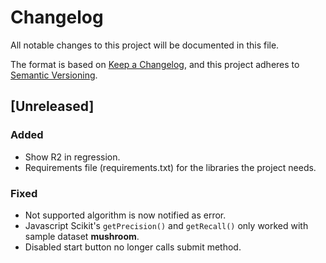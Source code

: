 # Changelog

All notable changes to this project will be documented in this file.

The format is based on [Keep a Changelog](https://keepachangelog.com/en/1.0.0/),
and this project adheres to [Semantic Versioning](https://semver.org/spec/v2.0.0.html).

## [Unreleased]

### Added

- Show R2 in regression. 
- Requirements file (requirements.txt) for the libraries the project needs.

### Fixed

- Not supported algorithm is now notified as error.
- Javascript Scikit's `getPrecision()` and `getRecall()` only worked with sample dataset **mushroom**.
- Disabled start button no longer calls submit method.

